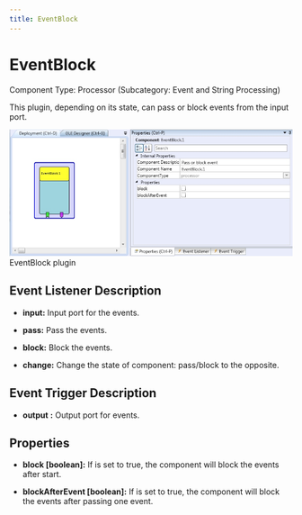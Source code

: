 ```yaml
---
title: EventBlock
---
```


# EventBlock

Component Type: Processor (Subcategory: Event and String Processing)

This plugin, depending on its state, can pass or block events from the input port.

![Screenshot: EventBlock plugin](./img/EventBlock.jpg "Screenshot: EventBlock plugin")  
EventBlock plugin

## Event Listener Description

- **input:** Input port for the events.

- **pass:** Pass the events.

- **block:** Block the events.

- **change:** Change the state of component: pass/block to the opposite.

## Event Trigger Description

- **output** **:** Output port for events.

## Properties

- **block \[boolean\]:** If is set to true, the component will block the events after start.

- **blockAfterEvent \[boolean\]:** If is set to true, the component will block the events after passing one event.
